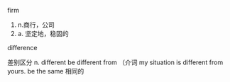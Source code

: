 firm 
1. n.商行，公司
2. a. 坚定地，稳固的

difference

差别区分
n.
different 
be  different from （介词
my situation is different from yours.
be the same  相同的


